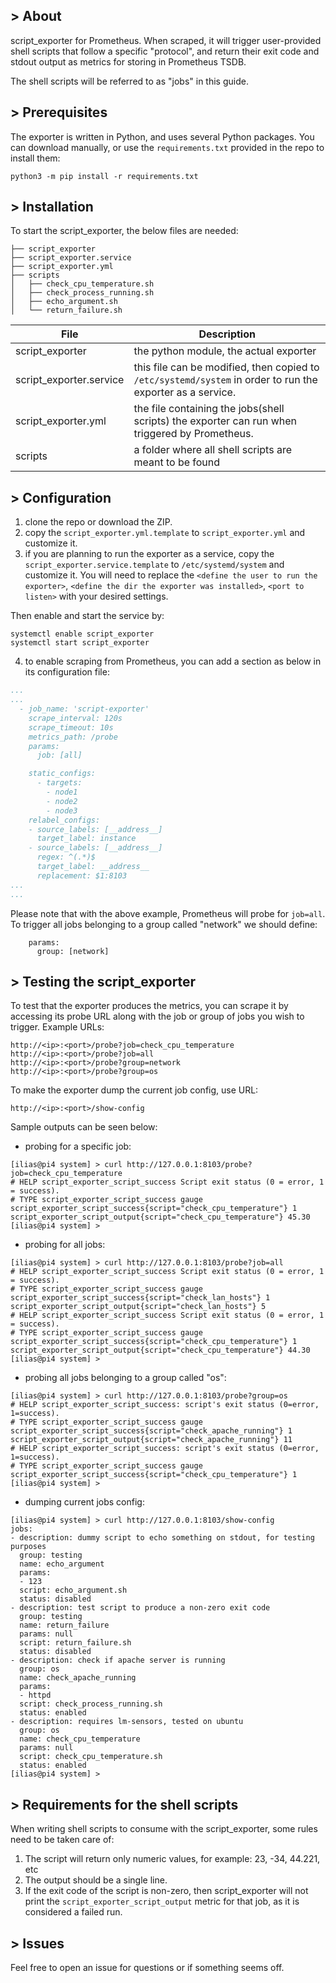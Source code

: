 ## > About

script_exporter for Prometheus. When scraped, it will trigger user-provided shell scripts that follow a specific "protocol", and return their exit code and stdout output as metrics for storing in Prometheus TSDB.

The shell scripts will be referred to as "jobs" in this guide.

## > Prerequisites

The exporter is written in Python, and uses several Python packages. You can download manually, or use the `requirements.txt` provided in the repo to install them:

```
python3 -m pip install -r requirements.txt
```
## > Installation

To start the script_exporter, the below files are needed:

```
├── script_exporter
├── script_exporter.service
├── script_exporter.yml
├── scripts
│   ├── check_cpu_temperature.sh
│   ├── check_process_running.sh
│   ├── echo_argument.sh
│   └── return_failure.sh
```

| File | Description |
| ----------------------- | ----------------------- |
| script_exporter | the python module, the actual exporter |
| script_exporter.service | this file can be modified, then copied to `/etc/systemd/system` in order to run the exporter as a service. |
| script_exporter.yml | the file containing the jobs(shell scripts) the exporter can run when triggered by Prometheus. |
| scripts | a folder where all shell scripts are meant to be found |


## > Configuration

1. clone the repo or download the ZIP.
2. copy the `script_exporter.yml.template` to `script_exporter.yml` and customize it.
3. if you are planning to run the exporter as a service, copy the `script_exporter.service.template` to `/etc/systemd/system` and customize it. You will need to replace the `<define the user to run the exporter>`, `<define the dir the exporter was installed>`, `<port to listen>` with your desired settings. 

Then enable and start the service by: 

```
systemctl enable script_exporter 
systemctl start script_exporter 
```

4. to enable scraping from Prometheus, you can add a section as below in its configuration file:

```yaml
...
...
  - job_name: 'script-exporter'
    scrape_interval: 120s
    scrape_timeout: 10s
    metrics_path: /probe
    params:
      job: [all]

    static_configs:
      - targets:
        - node1
        - node2
        - node3
    relabel_configs:
    - source_labels: [__address__]
      target_label: instance
    - source_labels: [__address__]
      regex: ^(.*)$
      target_label: __address__
      replacement: $1:8103
...
...
```

Please note that with the above example, Prometheus will probe for `job=all`. To trigger all jobs belonging to a group called "network" we should define:

```
    params:
      group: [network]
```

## > Testing the script_exporter

To test that the exporter produces the metrics, you can scrape it by accessing its probe URL along with the job or group of jobs you wish to trigger. Example URLs:

```
http://<ip>:<port>/probe?job=check_cpu_temperature
http://<ip>:<port>/probe?job=all
http://<ip>:<port>/probe?group=network
http://<ip>:<port>/probe?group=os
```

To make the exporter dump the current job config, use URL:

```
http://<ip>:<port>/show-config
```

Sample outputs can be seen below:

- probing for a specific job:

```
[ilias@pi4 system] > curl http://127.0.0.1:8103/probe?job=check_cpu_temperature
# HELP script_exporter_script_success Script exit status (0 = error, 1 = success).
# TYPE script_exporter_script_success gauge
script_exporter_script_success{script="check_cpu_temperature"} 1
script_exporter_script_output{script="check_cpu_temperature"} 45.30
[ilias@pi4 system] > 
```

- probing for all jobs:

```
[ilias@pi4 system] > curl http://127.0.0.1:8103/probe?job=all
# HELP script_exporter_script_success Script exit status (0 = error, 1 = success).
# TYPE script_exporter_script_success gauge
script_exporter_script_success{script="check_lan_hosts"} 1
script_exporter_script_output{script="check_lan_hosts"} 5
# HELP script_exporter_script_success Script exit status (0 = error, 1 = success).
# TYPE script_exporter_script_success gauge
script_exporter_script_success{script="check_cpu_temperature"} 1
script_exporter_script_output{script="check_cpu_temperature"} 44.30
[ilias@pi4 system] > 
```

- probing all jobs belonging to a group called "os":

```
[ilias@pi4 system] > curl http://127.0.0.1:8103/probe?group=os
# HELP script_exporter_script_success: script's exit status (0=error, 1=success).
# TYPE script_exporter_script_success gauge
script_exporter_script_success{script="check_apache_running"} 1
script_exporter_script_output{script="check_apache_running"} 11
# HELP script_exporter_script_success: script's exit status (0=error, 1=success).
# TYPE script_exporter_script_success gauge
script_exporter_script_success{script="check_cpu_temperature"} 1
[ilias@pi4 system] > 
```

- dumping current jobs config: 

```
[ilias@pi4 system] > curl http://127.0.0.1:8103/show-config        
jobs:
- description: dummy script to echo something on stdout, for testing purposes
  group: testing
  name: echo_argument
  params:
  - 123
  script: echo_argument.sh
  status: disabled
- description: test script to produce a non-zero exit code
  group: testing
  name: return_failure
  params: null
  script: return_failure.sh
  status: disabled
- description: check if apache server is running
  group: os
  name: check_apache_running
  params:
  - httpd
  script: check_process_running.sh
  status: enabled
- description: requires lm-sensors, tested on ubuntu
  group: os
  name: check_cpu_temperature
  params: null
  script: check_cpu_temperature.sh
  status: enabled
[ilias@pi4 system] > 
```

## > Requirements for the shell scripts

When writing shell scripts to consume with the script_exporter, some rules need to be taken care of:

1. The script will return only numeric values, for example: 23, -34, 44.221, etc
2. The output should be a single line.
3. If the exit code of the script is non-zero, then script_exporter will not print the `script_exporter_script_output` metric for that job, as it is considered a failed run.

## > Issues

Feel free to open an issue for questions or if something seems off.
